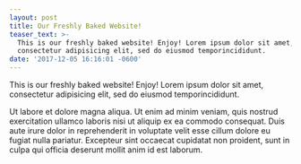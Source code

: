 ```yaml
---
layout: post
title: Our Freshly Baked Website!
teaser_text: >-
  This is our freshly baked website! Enjoy! Lorem ipsum dolor sit amet,
  consectetur adipisicing elit, sed do eiusmod temporincididunt.
date: '2017-12-05 16:16:01 -0600'
---
```


This is our freshly baked website! Enjoy! Lorem ipsum dolor sit amet, consectetur adipisicing elit, sed do eiusmod temporincididunt.

Ut labore et dolore magna aliqua. Ut enim ad minim veniam, quis nostrud exercitation ullamco laboris nisi ut aliquip ex ea commodo consequat. Duis aute irure dolor in reprehenderit in voluptate velit esse cillum dolore eu fugiat nulla pariatur. Excepteur sint occaecat cupidatat non proident, sunt in culpa qui officia deserunt mollit anim id est laborum.
